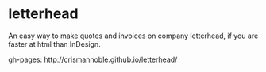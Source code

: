 # letterhead
An easy way to make quotes and invoices on company letterhead, if you are faster at html than InDesign.

gh-pages: http://crismannoble.github.io/letterhead/
